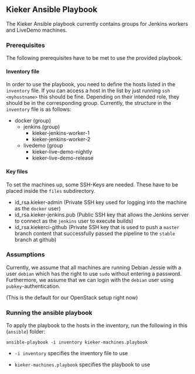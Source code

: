 ## Kieker Ansible Playbook

The Kieker Ansible playbook currently contains groups for Jenkins workers and LiveDemo machines.

### Prerequisites
The following prerequisites have to be met to use the provided playbook.

#### Inventory file
In order to use the playbook, you need to define the hosts listed in the `inventory` file.
If you can access a host in the list by just running `ssh <myhostname>` this should be fine.
Depending on their intended role, they should be in the corresponding group.
Currently, the structure in the `inventory` file is as follows:
* docker (group)
  * jenkins (group)
    * kieker-jenkins-worker-1
    * kieker-jenkins-worker-2
  * livedemo (group
    * kieker-live-demo-nightly
    * kieker-live-demo-release

#### Key files
To set the machines up, some SSH-Keys are needed. These have to be placed inside the `files` subdirectory.
* id_rsa.kieker-admin (Private SSH key used for logging into the machine as the `docker` user)
* id_rsa.kieker-jenkins.pub (Public SSH key that allows the Jenkins server to connect as the `jenkins` user to execute builds)
* id_rsa.kiekerci-github (Private SSH key that is used to push a `master` branch content that successfully passed the pipeline to the `stable` branch at github)
    
### Assumptions
Currently, we assume that all machines are running Debian Jessie with a user `debian` which has the right to use `sudo` without entering a password.
Furthermore, we assume that we can login with the `debian` user using `pubkey`-authentication.

(This is the default for our OpenStack setup right now)

### Running the ansible playbook
To apply the playbook to the hosts in the inventory, run the following in this (`ansible`) folder:

`ansible-playbook -i inventory kieker-machines.playbook`

* `-i inventory` specifies the inventory file to use

* `kieker-machines.playbook` specifies the playbook to use

